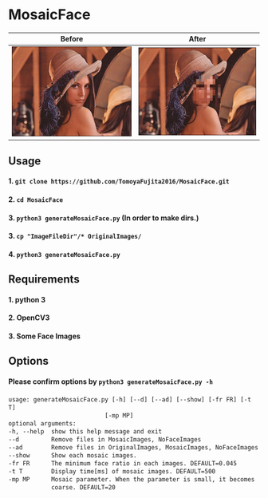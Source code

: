 # MosaicFace
|Before|After|
|---|---|
|![](https://github.com/TomoyaFujita2016/MosaicFace/blob/master/OriginalImages/lena.jpg)|![](https://github.com/TomoyaFujita2016/MosaicFace/blob/master/MosaicImages/mosic_lena.jpg)|

## Usage
  #### 1. ``` git clone https://github.com/TomoyaFujita2016/MosaicFace.git ```
  #### 2. ``` cd MosaicFace ```
  #### 3. ``` python3 generateMosaicFace.py ``` (In order to make dirs.)
  #### 3. ``` cp "ImageFileDir"/* OriginalImages/ ``` 
  #### 4. ``` python3 generateMosaicFace.py ```

## Requirements
  #### 1. python 3
  #### 2. OpenCV3
  #### 3. Some Face Images
  
## Options
  #### Please confirm options by ``` python3 generateMosaicFace.py -h ```
  ```
  usage: generateMosaicFace.py [-h] [--d] [--ad] [--show] [-fr FR] [-t T]
                             [-mp MP]
  optional arguments:
  -h, --help  show this help message and exit
  --d         Remove files in MosaicImages, NoFaceImages
  --ad        Remove files in OriginalImages, MosaicImages, NoFaceImages
  --show      Show each mosaic images.
  -fr FR      The minimum face ratio in each images. DEFAULT=0.045
  -t T        Display time[ms] of mosaic images. DEFAULT=500
  -mp MP      Mosaic parameter. When the parameter is small, it becomes
              coarse. DEFAULT=20
  ```

